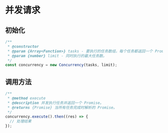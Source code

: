 # 并发请求

## 初始化

```javascript
/**
 * @constructor
 * @param {Array<Function>} tasks - 要执行的任务数组，每个任务都返回一个 Promise。
 * @param {number} limit - 同时执行的最大任务数。
 */
const concurrency = new Concurrency(tasks, limit);
```

## 调用方法

```javascript
/**
 * @method execute
 * @description 并发执行任务并返回一个 Promise。
 * @returns {Promise} 当所有任务完成时解析的 Promise。
 */
concurrency.execute().then((res) => {
  // 处理结果
});
```
